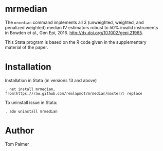 # mrmedian
The `mrmedian` command implements all 3 (unweighted, weighted, and penalized weighted) median IV estimators robust to 50% invalid instruments in Bowden et al., Gen Epi, 2016. <http://dx.doi.org/10.1002/gepi.21965>. 

This Stata program is based on the R code given in the supplementary material of the paper.

Installation
============

Installation in Stata (in versions 13 and above)
```
. net install mrmedian, from(https://raw.github.com/remlapmot/mrmedian/master/) replace
```

To uninstall issue in Stata:
```
. ado uninstall mrmedian
```

Author
=======
Tom Palmer
